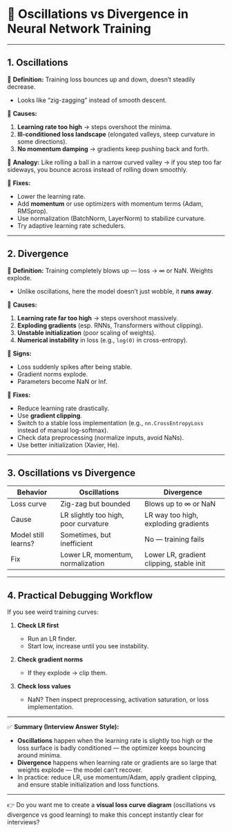 

# 📘 Oscillations vs Divergence in Neural Network Training

---

## **1. Oscillations**

🔹 **Definition:** Training loss bounces up and down, doesn’t steadily decrease.

* Looks like “zig-zagging” instead of smooth descent.

🔹 **Causes:**

1. **Learning rate too high** → steps overshoot the minima.
2. **Ill-conditioned loss landscape** (elongated valleys, steep curvature in some directions).
3. **No momentum damping** → gradients keep pushing back and forth.

🔹 **Analogy:** Like rolling a ball in a narrow curved valley → if you step too far sideways, you bounce across instead of rolling down smoothly.

🔹 **Fixes:**

* Lower the learning rate.
* Add **momentum** or use optimizers with momentum terms (Adam, RMSprop).
* Use normalization (BatchNorm, LayerNorm) to stabilize curvature.
* Try adaptive learning rate schedulers.

---

## **2. Divergence**

🔹 **Definition:** Training completely blows up — loss → ∞ or NaN. Weights explode.

* Unlike oscillations, here the model doesn’t just wobble, it **runs away**.

🔹 **Causes:**

1. **Learning rate far too high** → steps overshoot massively.
2. **Exploding gradients** (esp. RNNs, Transformers without clipping).
3. **Unstable initialization** (poor scaling of weights).
4. **Numerical instability** in loss (e.g., `log(0)` in cross-entropy).

🔹 **Signs:**

* Loss suddenly spikes after being stable.
* Gradient norms explode.
* Parameters become NaN or Inf.

🔹 **Fixes:**

* Reduce learning rate drastically.
* Use **gradient clipping**.
* Switch to a stable loss implementation (e.g., `nn.CrossEntropyLoss` instead of manual log-softmax).
* Check data preprocessing (normalize inputs, avoid NaNs).
* Use better initialization (Xavier, He).

---

## **3. Oscillations vs Divergence**

| Behavior            | Oscillations                         | Divergence                               |
| ------------------- | ------------------------------------ | ---------------------------------------- |
| Loss curve          | Zig-zag but bounded                  | Blows up to ∞ or NaN                     |
| Cause               | LR slightly too high, poor curvature | LR way too high, exploding gradients     |
| Model still learns? | Sometimes, but inefficient           | No — training fails                      |
| Fix                 | Lower LR, momentum, normalization    | Lower LR, gradient clipping, stable init |

---

## **4. Practical Debugging Workflow**

If you see weird training curves:

1. **Check LR first**

   * Run an LR finder.
   * Start low, increase until you see instability.

2. **Check gradient norms**

   * If they explode → clip them.

3. **Check loss values**

   * NaN? Then inspect preprocessing, activation saturation, or loss implementation.

---

✅ **Summary (Interview Answer Style):**

* **Oscillations** happen when the learning rate is slightly too high or the loss surface is badly conditioned — the optimizer keeps bouncing around minima.
* **Divergence** happens when learning rate or gradients are so large that weights explode — the model can’t recover.
* In practice: reduce LR, use momentum/Adam, apply gradient clipping, and ensure stable initialization and loss functions.

---

👉 Do you want me to create a **visual loss curve diagram** (oscillations vs divergence vs good learning) to make this concept instantly clear for interviews?

